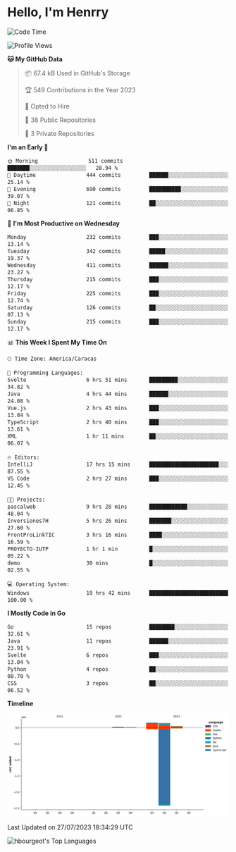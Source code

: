 # Hello, I'm Henrry

<!--START_SECTION:waka-->
![Code Time](http://img.shields.io/badge/Code%20Time-855%20hrs%2055%20mins-blue)

![Profile Views](http://img.shields.io/badge/Profile%20Views-1-blue)

**🐱 My GitHub Data** 

> 📦 67.4 kB Used in GitHub's Storage 
 > 
> 🏆 549 Contributions in the Year 2023
 > 
> 💼 Opted to Hire
 > 
> 📜 38 Public Repositories 
 > 
> 🔑 3 Private Repositories 
 > 
**I'm an Early 🐤** 

```text
🌞 Morning                511 commits         ███████░░░░░░░░░░░░░░░░░░   28.94 % 
🌆 Daytime                444 commits         ██████░░░░░░░░░░░░░░░░░░░   25.14 % 
🌃 Evening                690 commits         ██████████░░░░░░░░░░░░░░░   39.07 % 
🌙 Night                  121 commits         ██░░░░░░░░░░░░░░░░░░░░░░░   06.85 % 
```
📅 **I'm Most Productive on Wednesday** 

```text
Monday                   232 commits         ███░░░░░░░░░░░░░░░░░░░░░░   13.14 % 
Tuesday                  342 commits         █████░░░░░░░░░░░░░░░░░░░░   19.37 % 
Wednesday                411 commits         ██████░░░░░░░░░░░░░░░░░░░   23.27 % 
Thursday                 215 commits         ███░░░░░░░░░░░░░░░░░░░░░░   12.17 % 
Friday                   225 commits         ███░░░░░░░░░░░░░░░░░░░░░░   12.74 % 
Saturday                 126 commits         ██░░░░░░░░░░░░░░░░░░░░░░░   07.13 % 
Sunday                   215 commits         ███░░░░░░░░░░░░░░░░░░░░░░   12.17 % 
```


📊 **This Week I Spent My Time On** 

```text
🕑︎ Time Zone: America/Caracas

💬 Programming Languages: 
Svelte                   6 hrs 51 mins       █████████░░░░░░░░░░░░░░░░   34.82 % 
Java                     4 hrs 44 mins       ██████░░░░░░░░░░░░░░░░░░░   24.08 % 
Vue.js                   2 hrs 43 mins       ███░░░░░░░░░░░░░░░░░░░░░░   13.84 % 
TypeScript               2 hrs 40 mins       ███░░░░░░░░░░░░░░░░░░░░░░   13.61 % 
XML                      1 hr 11 mins        ██░░░░░░░░░░░░░░░░░░░░░░░   06.07 % 

🔥 Editors: 
IntelliJ                 17 hrs 15 mins      ██████████████████████░░░   87.55 % 
VS Code                  2 hrs 27 mins       ███░░░░░░░░░░░░░░░░░░░░░░   12.45 % 

🐱‍💻 Projects: 
pascalweb                9 hrs 28 mins       ████████████░░░░░░░░░░░░░   48.04 % 
Inversiones7H            5 hrs 26 mins       ███████░░░░░░░░░░░░░░░░░░   27.60 % 
FrontProLinkTIC          3 hrs 16 mins       ████░░░░░░░░░░░░░░░░░░░░░   16.59 % 
PROYECTO-IUTP            1 hr 1 min          █░░░░░░░░░░░░░░░░░░░░░░░░   05.22 % 
demo                     30 mins             █░░░░░░░░░░░░░░░░░░░░░░░░   02.55 % 

💻 Operating System: 
Windows                  19 hrs 42 mins      █████████████████████████   100.00 % 
```

**I Mostly Code in Go** 

```text
Go                       15 repos            ████████░░░░░░░░░░░░░░░░░   32.61 % 
Java                     11 repos            ██████░░░░░░░░░░░░░░░░░░░   23.91 % 
Svelte                   6 repos             ███░░░░░░░░░░░░░░░░░░░░░░   13.04 % 
Python                   4 repos             ██░░░░░░░░░░░░░░░░░░░░░░░   08.70 % 
CSS                      3 repos             ██░░░░░░░░░░░░░░░░░░░░░░░   06.52 % 
```



**Timeline**

![Lines of Code chart](https://raw.githubusercontent.com/hbourgeot/hbourgeot/main/assets/bar_graph.png)


 Last Updated on 27/07/2023 18:34:29 UTC
<!--END_SECTION:waka-->

![hbourgeot's Top Languages](https://github-readme-stats.vercel.app/api/top-langs/?username=hbourgeot&theme=transparent&show_icons=true&hide_border=false&layout=donut&hide=css)

